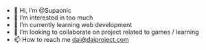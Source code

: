 - 👋 Hi, I’m @Supaonic
- 👀 I’m interested in too much
- 🌱 I’m currently learning web development
- 💞️ I’m looking to collaborate on project related to games / learning
- 📫 How to reach me dai@daiproject.com

<!---
Supaonic/Supaonic is a ✨ special ✨ repository because its `README.md` (this file) appears on your GitHub profile.
You can click the Preview link to take a look at your changes.
--->
